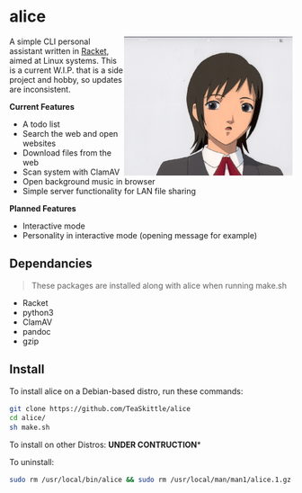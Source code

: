 # alice

<img src ="alice.jpeg" align="right" alt="Alice logo" width="300">

A simple CLI personal assistant written in [Racket](https://racket-lang.org/), aimed at Linux systems. This is a current W.I.P. that is a side project and hobby, so updates are inconsistent.

**Current Features**

+ A todo list
+ Search the web and open websites
+ Download files from the web
+ Scan system with ClamAV
+ Open background music in browser
+ Simple server functionality for LAN file sharing

**Planned Features**

+ Interactive mode
+ Personality in interactive mode (opening message for example)

## Dependancies

> These packages are installed along with alice when running make.sh

+ Racket
+ python3
+ ClamAV
+ pandoc
+ gzip

## Install

To install alice on a Debian-based distro, run these commands:
```Bash
git clone https://github.com/TeaSkittle/alice
cd alice/
sh make.sh
```
To install on other Distros:
**UNDER CONTRUCTION***

To uninstall:
```Bash
sudo rm /usr/local/bin/alice && sudo rm /usr/local/man/man1/alice.1.gz
```
